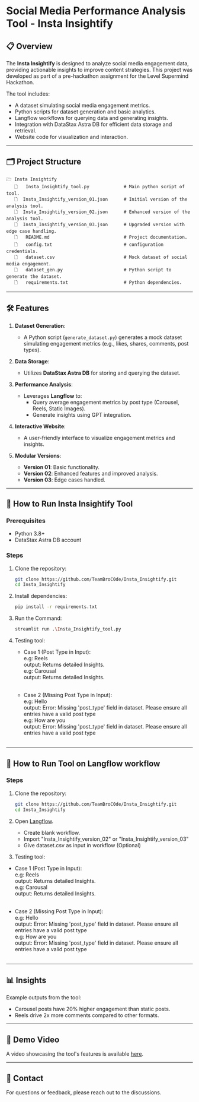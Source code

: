 # Social Media Performance Analysis Tool - Insta Insightify

## 📋 **Overview**
The **Insta Insightify** is designed to analyze social media engagement data, providing actionable insights to improve content strategies. This project was developed as part of a pre-hackathon assignment for the Level Supermind Hackathon.

The tool includes:
- A dataset simulating social media engagement metrics.
- Python scripts for dataset generation and basic analytics.
- Langflow workflows for querying data and generating insights.
- Integration with DataStax Astra DB for efficient data storage and retrieval.
- Website code for visualization and interaction.

---

## 🗂 **Project Structure**
```
🗁 Insta Insightify
   🗋   Insta_Insightify_tool.py             # Main python script of tool.
   🗋  Insta_Insightify_version_01.json      # Initial version of the analysis tool.
   🗋  Insta_Insightify_version_02.json      # Enhanced version of the analysis tool.
   🗋  Insta_Insightify_version_03.json      # Upgraded version with edge case handling.
   🗋   README.md                            # Project documentation.
   🗋   config.txt                           # configuration credentials.
   🗋   dataset.csv                          # Mock dataset of social media engagement.
   🗋   dataset_gen.py                       # Python script to generate the dataset.
   🗋   requirements.txt                     # Python dependencies.
```

---

## 🛠️ **Features**
1. **Dataset Generation**:
   - A Python script (`generate_dataset.py`) generates a mock dataset simulating engagement metrics (e.g., likes, shares, comments, post types).

2. **Data Storage**:
   - Utilizes **DataStax Astra DB** for storing and querying the dataset.

3. **Performance Analysis**:
   - Leverages **Langflow** to:
     - Query average engagement metrics by post type (Carousel, Reels, Static Images).
     - Generate insights using GPT integration.

4. **Interactive Website**:
   - A user-friendly interface to visualize engagement metrics and insights.

5. **Modular Versions**:
   - **Version 01**: Basic functionality.
   - **Version 02**: Enhanced features and improved analysis.
   - **Version 03**: Edge cases handled.
  
---

## 🚀 **How to Run Insta Insightify Tool**
### Prerequisites
- Python 3.8+
- DataStax Astra DB account

### Steps
1. Clone the repository:
   ```bash
   git clone https://github.com/TeamBroC0de/Insta_Insightify.git
   cd Insta_Insightify
   ```

2. Install dependencies:
   ```bash
   pip install -r requirements.txt
   ```

3. Run the Command:
   ```bash
   streamlit run .\Insta_Insightify_tool.py
   ```

4. Testing tool:
   - Case 1 (Post Type in Input): <br>
           e.g: Reels <br>
           output: Returns detailed Insights.<br>
           e.g: Carousal<br>
           output: Returns detailed Insights.<br><br>
     
   - Case 2 (Missing Post Type in Input):<br>
           e.g: Hello<br>
           output: Error: Missing 'post_type' field in dataset. Please ensure all entries have a valid post type<br>
           e.g: How are you<br>
           output: Error: Missing 'post_type' field in dataset. Please ensure all entries have a valid post type<br><br>

---

## 🚀 **How to Run Tool on Langflow workflow**

### Steps
1. Clone the repository:
   ```bash
   git clone https://github.com/TeamBroC0de/Insta_Insightify.git
   cd Insta_Insightify
   ```

2. Open [Langflow](https://www.langflow.org/).
   - Create blank workflow.
   - Import "Insta_Insightify_version_02" or "Insta_Insightify_version_03"
   - Give dataset.csv as input in workflow (Optional)

3.  Testing tool:
   - Case 1 (Post Type in Input): <br>
           e.g: Reels <br>
           output: Returns detailed Insights.<br>
           e.g: Carousal<br>
           output: Returns detailed Insights.<br><br>
     
   - Case 2 (Missing Post Type in Input):<br>
           e.g: Hello<br>
           output: Error: Missing 'post_type' field in dataset. Please ensure all entries have a valid post type<br>
           e.g: How are you<br>
           output: Error: Missing 'post_type' field in dataset. Please ensure all entries have a valid post type<br><br>

---

## 📊 **Insights**
Example outputs from the tool:
- Carousel posts have 20% higher engagement than static posts.
- Reels drive 2x more comments compared to other formats.

---

## 🎥 **Demo Video**
A video showcasing the tool's features is available [here](#).

---

## 📧 **Contact**
For questions or feedback, please reach out to the discussions.
